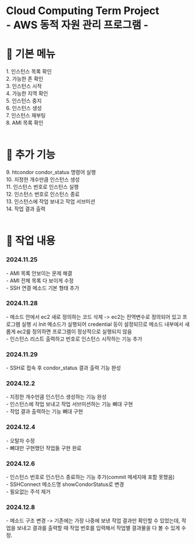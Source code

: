 # Cloud Computing Term Project<br>- AWS 동적 자원 관리 프로그램 -

 <h1>📌 기본 메뉴 </h1>
 1. 인스턴스 목록 확인<br>
 2. 가능한 존 확인<br>
 3. 인스턴스 시작<br>
 4. 가능한 지역 확인<br>
 5. 인스턴스 중지<br>
 6. 인스턴스 생성<br>
 7. 인스턴스 재부팅<br>
 8. AMI 목록 확인<br>
 <br>

 <h1>📌 추가 기능 </h1>
 9. htcondor condor_status 명령어 실행<br>
 10. 지정한 개수만큼 인스턴스 생성<br>
 11. 인스턴스 번호로 인스턴스 실행<br>
 12. 인스턴스 번호로 인스턴스 종료<br>
 13. 인스턴스에 작업 보내고 작업 서브미션<br>
 14. 작업 결과 출력<br>
 <br>

 <h1>📌 작업 내용 </h1>
 <h3>2024.11.25</h3>
 - AMI 목록 안보이는 문제 해결<br>
 - AMI 전체 목록 다 보이게 수정<br>
 - SSH 연결 메소드 기본 형태 추가
 <h3>2024.11.28</h3>
 - 메소드 안에서 ec2 새로 정의하는 코드 삭제 -> ec2는 전역변수로 정의되어 있고 프로그램 실행 시 Init 메소드가 실행되어 credential 등이 설정되므로 메소드 내부에서 새롭게 ec2를 정의하면 프로그램이 정상적으로 실행되지 않음<br>
 - 인스턴스 리스트 출력하고 번호로 인스턴스 시작하는 기능 추가
 <h3>2024.11.29</h3>
 - SSH로 접속 후 condor_status 결과 출력 기능 완성
 <h3>2024.12.2</h3>
 - 지정한 개수만큼 인스턴스 생성하는 기능 완성<br>
 - 인스턴스에 작업 보내고 작업 서브미션하는 기능 뼈대 구현<br>
 - 작업 결과 출력하는 기능 뼈대 구현
 <h3>2024.12.4</h3>
 - 오탈자 수정<br>
 - 뼈대만 구현했던 작업들 구현 완료
 <h3>2024.12.6</h3>
 - 인스턴스 번호로 인스턴스 종료하는 기능 추가(commit 메세지에 포함 못했음)<br>
 - SSHConnect 메소드명 showCondorStatus로 변경<br>
 - 필요없는 주석 제거
 <h3>2024.12.8</h3>
 - 메소드 구조 변경 -> 기존에는 가장 나중에 보낸 작업 결과만 확인할 수 있었는데, 작업을 보내고 결과를 출력할 때 작업 번호를 입력해서 작업별 결과물을 다 볼 수 있게 수정.
